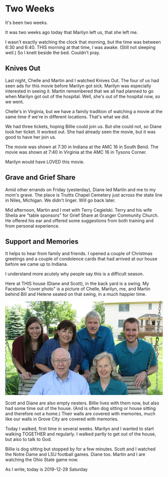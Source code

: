 # Two Weeks

It's been two weeks.

It was two weeks ago today that Marilyn left us, that she left me.

I wasn't exactly watching the clock that morning, but the time was
between 6:30 and 6:40. THIS morning at that time, I was awake.
(Still not sleeping well.) So I knelt beside the bed. Couldn't pray.

## Knives Out

Last night, Chelle and Martin and I watched Knives Out.
The four of us had seen ads for this movie before Marilyn got sick.
Marilyn was especially interested in seeing it. Martin remembered
that we all had planned to go when Marilyn got out of the hospital.
Well, she's out of the hospital now, so we went.

Chelle's in Virginia, but we have a family tradition
of watching a movie at the same time if we're in different locations.
That's what we did.

We had three tickets, hoping Billie could join us.
But she could not, so Diane took her ticket. It worked out.
She had already seen the movie, but it was good to have her join us.

The movie was shown at 7:30 in Indiana at the AMC 16 in South Bend.
The movie was shown at 7:40 in Virginia at the AMC 16 in Tysons Corner.

Marilyn would have LOVED this movie.

## Grave and Grief Share

Amid other errands on Friday (yesterday), Diane led Martin and me
to my mom's grave. The place is Truitts Chapel Cemetery just across
the state line in Niles, Michigan. We didn't linger. Will go back later.

Mid afternoon, Martin and I met with Terry Cegielski.
Terry and his wife Sheila are "table sponsors" for Grief Share
at Granger Community Church. He offered his ear and offered
some suggestions from both training and from personal experience.

## Support and Memories

It helps to hear from family and friends. I opened a couple of
Christmas greetings and a couple of condolence cards that had
arrived at our house before we came up to Indiana.

I understand more acutely why people say this is a difficult season.

Here at THIS house (Diane and Scott),
in the back yard is a swing. My Facebook "cover photo"
is a picture of Chelle, Marilyn, me, and Martin
behind Bill and Helene seated on that swing,
in a much happier time.

![20140609-fb-cover.jpg](https://github.com/trothr/blog/blob/master/images/2019/20140609-fb-cover.jpg)

Scott and Diane are also empty nesters.
Billie lives with them now, but also had some time out of the house.
(And is often dog sitting or house sitting and therefore not a home.)
Their walls are covered with memories, much like our walls in Grove City
are covered with memories.

Today I walked, first time in several weeks.
Marilyn and I wanted to start walking TOGETHER and regularly.
I walked partly to get out of the house, but also to talk to God.

Billie is dog sitting but stopped by for a few minutes.
Scott and I watched the Notre Dame and LSU football games.
Diane too. Martin and I are watching the Ohio State game now.

As I write, today is
2019-12-28 Saturday


